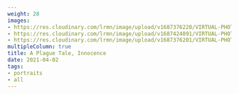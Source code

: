 ```yaml
---
weight: 28
images:
- https://res.cloudinary.com/lrmn/image/upload/v1687376228/VIRTUAL-PHOTOGRAPHY/aplaguetale/hugo26_oydk6t.png
- https://res.cloudinary.com/lrmn/image/upload/v1687424891/VIRTUAL-PHOTOGRAPHY/aplaguetale/INNOCENCE-1_fbzxhn.png
- https://res.cloudinary.com/lrmn/image/upload/v1687376201/VIRTUAL-PHOTOGRAPHY/aplaguetale/hugo6_nrsdjk.png
multipleColumn: true
title: A Plague Tale, Innocence
date: 2021-04-02
tags:
- portraits
- all
---
```

